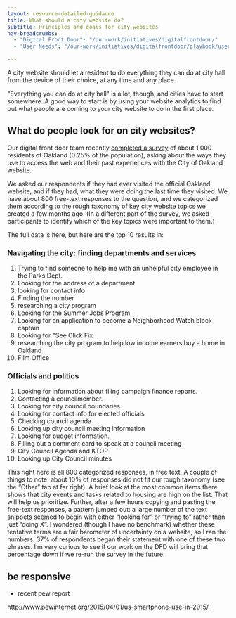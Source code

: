 ```yaml
---
layout: resource-detailed-guidance
title: What should a city website do?
subtitle: Principles and goals for city websites
nav-breadcrumbs:
  - "Digital Front Door": "/our-work/initiatives/digitalfrontdoor/"
  - "User Needs": "/our-work/initiatives/digitalfrontdoor/playbook/user-needs/"

---
```


A city website should let a resident to do everything they can do at city hall from the device of their choice, at any time and any place. 

"Everything you can do at city hall" is a lot, though, and cities have to start somewhere. A good way to start is by using your website analytics to find out what people are coming to your city website to do in the first place.

## What do people look for on city websites?

Our digital front door team recently [completed a survey](http://digifrodo.tumblr.com/post/101788428227/what-are-people-looking-for-on-city-websites) of about 1,000 residents of Oakland (0.25% of the population), asking about the ways they use to access the web and their past experiences with the City of Oakland website. 

We asked our respondents if they had ever visited the official Oakland website, and if they had, what they were doing the last time they visited. We have about 800 free-text responses to the question, and we categorized them according to the rough taxonomy of key city website topics we created a few months ago. (In a different part of the survey, we asked participants to identify which of the key topics were important to them.)

The full data is here, but here are the top 10 results in:

### Navigating the city: finding departments and services

1. Trying to find someone to help me with an unhelpful city employee in the Parks Dept.
2. Looking for the address of a department
3. looking for contact info
4. Finding the number
5. researching a city program
6. Looking for the Summer Jobs Program
7. Looking for an application to become a Neighborhood Watch block captain
8. Looking for "See Click Fix
9. researching the city program to help low income earners buy a home in Oakland
10. Film Office

### Officials and politics

1. Looking for information about filing campaign finance reports.
2. Contacting a councilmember.
3. Looking for city council boundaries.
4. Looking for contact info for elected officials
5. Checking council agenda
6. Looking up city council meeting information
7. Looking for budget information.
8. Filling out a comment card to speak at a council meeting
9. City Council Agenda and KTOP
10. Looking up City Council minutes


This right here is all 800 categorized responses, in free text. A couple of things to note: about 10% of responses did not fit our rough taxonomy (see the “Other” tab at far right). A brief look at the most common items there shows that city events and tasks related to housing are high on the list. That will help us prioritize.
Further, after a few hours copying and pasting the free-text responses, a pattern jumped out: a large number of the text snippets seemed to begin with either “looking for” or “trying to” rather than just “doing X”. I wondered (though I have no benchmark) whether these tentative terms are a fair barometer of uncertainty on a website, so I ran the numbers. 37% of respondents began their statement with one of these two phrases. I’m very curious to see if our work on the DFD will bring that percentage down if we re-run the survey in the future.
 
## be responsive

 - recent pew report
 
 http://www.pewinternet.org/2015/04/01/us-smartphone-use-in-2015/